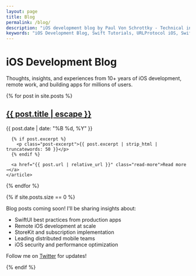 ```yaml
---
layout: page
title: Blog
permalink: /blog/
description: "iOS development blog by Paul Von Schrottky - Technical insights, Swift tutorials, remote work experiences, and mobile development best practices from 10+ years of iOS engineering."
keywords: "iOS Development Blog, Swift Tutorials, URLProtocol iOS, SwiftUI Best Practices, Remote iOS Development, Mobile Engineering Insights, iOS Technical Writing"
---
```


# iOS Development Blog

Thoughts, insights, and experiences from 10+ years of iOS development, remote work, and building apps for millions of users.

<div class="blog-posts">
  {% for post in site.posts %}
    <article class="post-preview">
      <h2><a href="{{ post.url | relative_url }}">{{ post.title | escape }}</a></h2>
      <p class="post-meta">{{ post.date | date: "%B %d, %Y" }}</p>
      
      {% if post.excerpt %}
        <p class="post-excerpt">{{ post.excerpt | strip_html | truncatewords: 50 }}</p>
      {% endif %}
      
      <a href="{{ post.url | relative_url }}" class="read-more">Read more →</a>
    </article>
  {% endfor %}
</div>

{% if site.posts.size == 0 %}
<div class="no-posts">
  <p>Blog posts coming soon! I'll be sharing insights about:</p>
  <ul>
    <li>SwiftUI best practices from production apps</li>
    <li>Remote iOS development at scale</li>
    <li>StoreKit and subscription implementation</li>
    <li>Leading distributed mobile teams</li>
    <li>iOS security and performance optimization</li>
  </ul>
  <p>Follow me on <a href="https://twitter.com/{{ site.twitter_username }}">Twitter</a> for updates!</p>
</div>
{% endif %} 